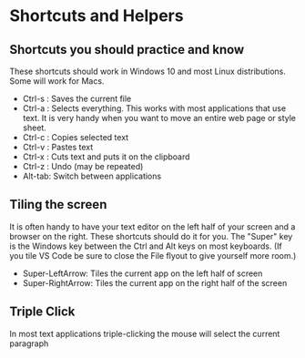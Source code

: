 # Shortcuts and Helpers

## Shortcuts you should practice and know

These shortcuts should work in Windows 10 and most Linux distributions.  Some will work for Macs.

* Ctrl-s : Saves the current file
* Ctrl-a : Selects everything.  This works with most applications that use text.  It is very handy when you want to move an entire web page or style sheet.
* Ctrl-c : Copies selected text
* Ctrl-v : Pastes text
* Ctrl-x : Cuts text and puts it on the clipboard
* Ctrl-z : Undo (may be repeated)
* Alt-tab: Switch between applications

## Tiling the screen

It is often handy to have your text editor on the left half of your screen and a browser on the right.  These shortcuts should do it for you.  The "Super" key is the Windows key between the Ctrl and Alt keys on most keyboards.  (If you tile VS Code be sure to close the File flyout to give yourself more room.)

* Super-LeftArrow: Tiles the current app on the left half of screen
* Super-RightArrow: Tiles the current app on the right half of the screen

## Triple Click

In most text applications triple-clicking the mouse will select the current paragraph
